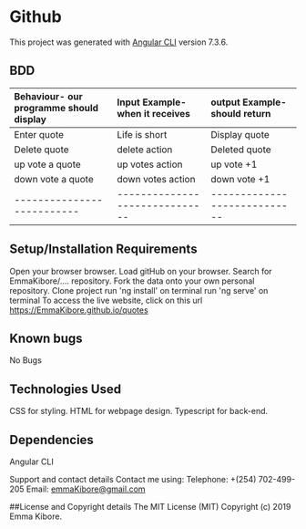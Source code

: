 # Github

This project was generated with [Angular CLI](https://github.com/angular/angular-cli) version 7.3.6.


## BDD
| Behaviour- our programme should display  | Input Example-when it receives|output Example-should return| 
| :--------------------------| :--------------------------   |:-------------------------- |
| Enter quote                | Life is short                 | Display quote              |
|Delete quote                | delete action                 | Deleted quote              |
| up vote a quote            | up votes action               | up vote  +1                |
| down vote a quote          | down votes action             | down vote +1               |
|--------------------------  |------------------------------ |----------------------------|                     
## Setup/Installation Requirements
Open your browser browser.
Load gitHub on your browser.
Search for EmmaKibore/.... repository.
Fork the data onto your own personal repository.
Clone project
run 'ng install' on terminal
run 'ng serve' on terminal
To access the live website, click on this url https://EmmaKibore.github.io/quotes

## Known bugs
No Bugs

## Technologies Used
CSS for styling. HTML for webpage design. Typescript for back-end.

## Dependencies
Angular CLI

Support and contact details
Contact me using: Telephone: +(254) 702-499-205 Email: emmaKibore@gmail.com

##License and Copyright details
The MIT License (MIT) Copyright (c) 2019 Emma Kibore.